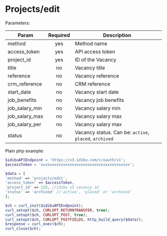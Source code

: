 Projects/edit
===

Parameters:

| Param        | Required           | Description  |
| ------------- |:-------------:| -----|
| method      | yes | Method name |
| access_token      | yes | API access token |
| project_id | yes      | ID of the Vacancy |
| title | no      | Vacancy title |
| reference | no      | Vacancy reference |
| crm_reference | no      | CRM reference |
| start_date | no      | Vacancy start date |
| job_benefits | no      | Vacancy job benefits |
| job_salary_min | no      | Vacancy salary min |
| job_salary_max | no      | Vacancy salary max |
| job_salary_per | no      | Vacancy salary max |
| status | no      | Vacancy status. Can be: `active`, `placed`, `archived`  |

Plain php example:
```php
$idibuAPIEndpoint = 'https://v3.idibu.com/c/oauth/v1';
$accessToken = 'xxxxxxxxxxxxxxxxxxxxxxxxxxxxxxxxxxxxxxxx';

$data = [
'method' => 'projects/edit',
'access_token' => $accessToken,
'project_id' => 123, //idibu v3 vacancy id
'status' => 'archived' //'active', 'placed' or 'archived'
];

$ch = curl_init($idibuAPIEndpoint);
curl_setopt($ch, CURLOPT_RETURNTRANSFER, true);
curl_setopt($ch, CURLOPT_POST, true);
curl_setopt($ch, CURLOPT_POSTFIELDS, http_build_query($data));
$response = curl_exec($ch);
curl_close($ch);
```

